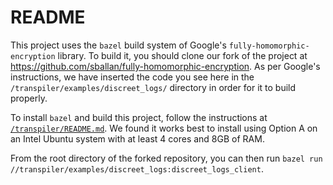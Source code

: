 # README

This project uses the `bazel` build system of Google's `fully-homomorphic-encryption` library.  To build it, you should clone our fork of the project at https://github.com/sballan/fully-homomorphic-encryption.  As per Google's instructions, we have inserted the code you see here in the `/transpiler/examples/discreet_logs/` directory in order for it to build properly.

To install `bazel` and build this project, follow the instructions at [`/transpiler/README.md`](/transpiler/README.md).  We found it works best to install using Option A on an Intel Ubuntu system with at least 4 cores and 8GB of RAM.

From the root directory of the forked repository, you can then run `bazel run //transpiler/examples/discreet_logs:discreet_logs_client`.